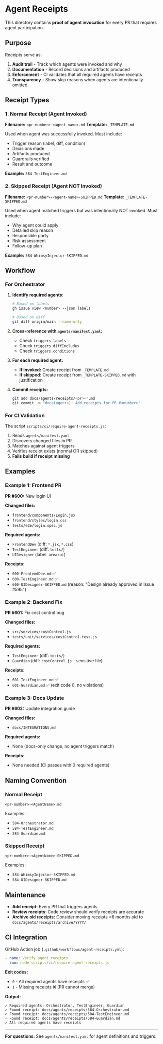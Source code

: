 # Agent Receipts

This directory contains **proof of agent invocation** for every PR that requires agent participation.

## Purpose

Receipts serve as:
1. **Audit trail** - Track which agents were invoked and why
2. **Documentation** - Record decisions and artifacts produced
3. **Enforcement** - CI validates that all required agents have receipts
4. **Transparency** - Show skip reasons when agents are intentionally omitted

## Receipt Types

### 1. Normal Receipt (Agent Invoked)

**Filename:** `<pr-number>-<agent-name>.md`
**Template:** `_TEMPLATE.md`

Used when agent was successfully invoked. Must include:
- Trigger reason (label, diff, condition)
- Decisions made
- Artifacts produced
- Guardrails verified
- Result and outcome

**Example:** `584-TestEngineer.md`

### 2. Skipped Receipt (Agent NOT Invoked)

**Filename:** `<pr-number>-<agent-name>-SKIPPED.md`
**Template:** `_TEMPLATE-SKIPPED.md`

Used when agent matched triggers but was intentionally NOT invoked. Must include:
- Why agent could apply
- Detailed skip reason
- Responsible party
- Risk assessment
- Follow-up plan

**Example:** `584-WhimsyInjector-SKIPPED.md`

## Workflow

### For Orchestrator

1. **Identify required agents:**
   ```bash
   # Based on labels
   gh issue view <number> --json labels

   # Based on diff
   git diff origin/main --name-only
   ```

2. **Cross-reference with `agents/manifest.yaml`:**
   - Check `triggers.labels`
   - Check `triggers.diffIncludes`
   - Check `triggers.conditions`

3. **For each required agent:**
   - **If invoked:** Create receipt from `_TEMPLATE.md`
   - **If skipped:** Create receipt from `_TEMPLATE-SKIPPED.md` with justification

4. **Commit receipts:**
   ```bash
   git add docs/agents/receipts/<pr>-*.md
   git commit -m "docs(agents): Add receipts for PR #<number>"
   ```

### For CI Validation

The script `scripts/ci/require-agent-receipts.js`:
1. Reads `agents/manifest.yaml`
2. Discovers changed files in PR
3. Matches against agent triggers
4. Verifies receipt exists (normal OR skipped)
5. **Fails build if receipt missing**

## Examples

### Example 1: Frontend PR

**PR #600:** New login UI

**Changed files:**
- `frontend/components/Login.jsx`
- `frontend/styles/login.css`
- `tests/e2e/login.spec.js`

**Required agents:**
- `FrontendDev` (diff: `*.jsx`, `*.css`)
- `TestEngineer` (diff: `tests/`)
- `UIDesigner` (label: `area:ui`)

**Receipts:**
- `600-FrontendDev.md` ✅
- `600-TestEngineer.md` ✅
- `600-UIDesigner-SKIPPED.md` (reason: "Design already approved in Issue #595")

### Example 2: Backend Fix

**PR #601:** Fix cost control bug

**Changed files:**
- `src/services/costControl.js`
- `tests/unit/services/costControl.test.js`

**Required agents:**
- `TestEngineer` (diff: `tests/`)
- `Guardian` (diff: `costControl.js` - sensitive file)

**Receipts:**
- `601-TestEngineer.md` ✅
- `601-Guardian.md` ✅ (exit code 0, no violations)

### Example 3: Docs Update

**PR #602:** Update integration guide

**Changed files:**
- `docs/INTEGRATIONS.md`

**Required agents:**
- None (docs-only change, no agent triggers match)

**Receipts:**
- None needed (CI passes with 0 required agents)

## Naming Convention

### Normal Receipt
```
<pr-number>-<AgentName>.md
```
Examples:
- `584-Orchestrator.md`
- `584-TestEngineer.md`
- `584-Guardian.md`

### Skipped Receipt
```
<pr-number>-<AgentName>-SKIPPED.md
```
Examples:
- `584-WhimsyInjector-SKIPPED.md`
- `584-UIDesigner-SKIPPED.md`

## Maintenance

- **Add receipt:** Every PR that triggers agents
- **Review receipts:** Code review should verify receipts are accurate
- **Archive old receipts:** Consider moving receipts >6 months old to `docs/agents/receipts/archive/YYYY/`

## CI Integration

GitHub Action job (`.github/workflows/agent-receipts.yml`):

```yaml
- name: Verify agent receipts
  run: node scripts/ci/require-agent-receipts.js
```

**Exit codes:**
- `0` - All required agents have receipts ✅
- `1` - Missing receipts ❌ (PR cannot merge)

**Output:**
```
✓ Required agents: Orchestrator, TestEngineer, Guardian
✓ Found receipt: docs/agents/receipts/584-Orchestrator.md
✓ Found receipt: docs/agents/receipts/584-TestEngineer.md
✓ Found receipt: docs/agents/receipts/584-Guardian.md
✓ All required agents have receipts
```

---

**For questions:** See `agents/manifest.yaml` for agent definitions and triggers.
